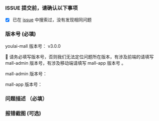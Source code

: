 
### ISSUE 提交前，请确认以下事项

- [x] 已在 [issue](https://gitee.com/youlaitech/youlai-mall/issues) 中搜索过，没有发现相同问题

### 版本号 (必填)

youlai-mall 版本号： v3.0.0

🚨 请务必填写版本号，否则我们无法定位问题所在版本，有涉及前端的请填写 mall-admin 版本号，有涉及移动端请填写 mall-app 版本号 。

mall-admin 版本号：

mall-app 版本号：

### 问题描述 （必填）


### 报错截图 (可选)





